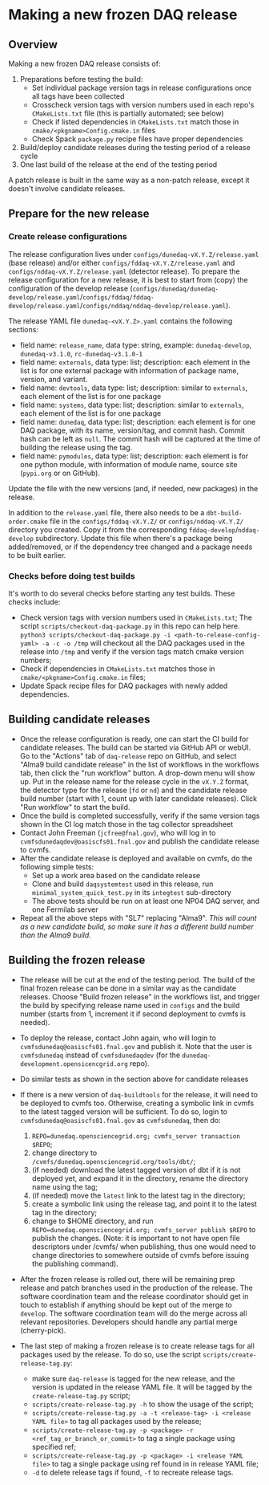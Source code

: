 # Making a new frozen DAQ release

## Overview

Making a new frozen DAQ release consists of:

1. Preparations before testing the build:
    * Set individual package version tags in release configurations once all tags have been collected
    * Crosscheck version tags with version numbers used in each repo's `CMakeLists.txt` file (this is partially automated; see below)
    * Check if listed dependencies in `CMakeLists.txt` match those in `cmake/<pkgname>Config.cmake.in` files
    * Check Spack `package.py` recipe files have proper dependencies 
2. Build/deploy candidate releases during the testing period of a release cycle
3. One last build of the release at the end of the testing period

A patch release is built in the same way as a non-patch release, except it doesn't involve candidate releases.

## Prepare for the new release

### Create release configurations

The release configuration lives under `configs/dunedaq-vX.Y.Z/release.yaml` (base release) and/or either `configs/fddaq-vX.Y.Z/release.yaml` and `configs/nddaq-vX.Y.Z/release.yaml` (detector release). To prepare the release configuration for a new release, it is best to start from (copy) the configuration of the develop release (`configs/dunedaq/dunedaq-develop/release.yaml`/`configs/fddaq/fddaq-develop/release.yaml`/`configs/nddaq/nddaq-develop/release.yaml`).

The release YAML file `dunedaq-<vX.Y.Z>.yaml` contains the following sections:

* field name: `release_name`, data type: string, example: `dunedaq-develop`, `dunedaq-v3.1.0`, `rc-dunedaq-v3.1.0-1`
* field name: `externals`, data type: list; description: each element in the list is for one external package with information of package name, version, and variant.
* field name: `devtools`, data type: list; description: similar to `externals`, each element of the list is for one package
* field name: `systems`, data type: list; description: similar to `externals`, each element of the list is for one package
* field name: `dunedaq`, data type: list; description: each element is for one DAQ package, with its name, version/tag, and commit hash. Commit hash can be left as `null`. The commit hash will be captured at the time of building the release using the tag. 
* field name: `pymodules`, data type: list; description: each element is for one python module, with information of module name, source site (`pypi.org` or on GitHub).

Update the file with the new versions (and, if needed, new packages) in the release.

In addition to the `release.yaml` file, there also needs to be a `dbt-build-order.cmake` file in the `configs/fddaq-vX.Y.Z/` or `configs/nddaq-vX.Y.Z/` directory you created. Copy it from the corresponding `fddaq-develop`/`nddaq-develop` subdirectory. Update this file when there's a package being added/removed, or if the dependency tree changed and a package needs to be built earlier.


### Checks before doing test builds

It's worth to do several checks before starting any test builds. These checks include:

* Check version tags with version numbers used in `CMakeLists.txt`; The script `scripts/checkout-daq-package.py` in this repo can help here. `python3 scripts/checkout-daq-package.py -i <path-to-release-config-yaml> -a -c -o /tmp` will checkout all the DAQ packages used in the release into `/tmp` and verify if the version tags match cmake version numbers;
* Check if dependencies in `CMakeLists.txt` matches those in `cmake/<pkgname>Config.cmake.in` files;
* Update Spack recipe files for DAQ packages with newly added dependencies.

## Building candidate releases

* Once the release configuration is ready, one can start the CI build for candidate releases. The build can be started via GitHub API or webUI. Go to the "Actions" tab of `daq-release` repo on GitHub, and select "Alma9 build candidate release" in the list of workflows in the workflows tab, then click the "run workflow" button. A drop-down menu will show up. Put in the release name for the release cycle in the `vX.Y.Z` format, the detector type for the release (`fd` or `nd`) and the candidate release build number (start with 1, count up with later candidate releases). Click "Run workflow" to start the build. 
* Once the build is completed successfully, verify if the same version tags shown in the CI log match those in the tag collector spreadsheet
* Contact John Freeman (`jcfree@fnal.gov`), who will log in to `cvmfsdunedaqdev@oasiscfs01.fnal.gov` and publish the candidate release to cvmfs.
* After the candidate release is deployed and available on cvmfs, do the following simple tests:
  * Set up a work area based on the candidate release
  * Clone and build `daqsystemtest` used in this release, run `minimal_system_quick_test.py` in its `integtest` sub-directory
  * The above tests should be run on at least one NP04 DAQ server, and one Fermilab server
* Repeat all the above steps with "SL7" replacing "Alma9". _This will count as a new candidate build, so make sure it has a different build number than the Alma9 build_.

## Building the frozen release

* The release will be cut at the end of the testing period. The build of the final frozen release can be done in a similar way as the candidate releases. Choose "Build frozen release" in the workflows list, and trigger the build by specifying release name used in `configs` and the build number (starts from 1, increment it if second deployment to cvmfs is needed).
* To deploy the release, contact John again, who will login to `cvmfsdunedaq@oasiscfs01.fnal.gov` and publish it.  Note that the user is `cvmfsdunedaq` instead of `cvmfsdunedaqdev` (for the `dunedaq-development.opensicencgrid.org` repo).
* Do similar tests as shown in the section above for candidate releases
* If there is a new version of `daq-buildtools` for the release, it will need to be deployed to cvmfs too. Otherwise, creating a symbolic link in cvmfs to the latest tagged version will be sufficient. 
To do so, login to `cvmfsdunedaq@oasiscfs01.fnal.gov` as `cvmfsdunedaq`, then do:
  1. `REPO=dunedaq.opensciencegrid.org; cvmfs_server transaction $REPO`;
  2. change directory to `/cvmfs/dunedaq.opensciencegrid.org/tools/dbt/`;
  3. (if needed) download the latest tagged version of dbt if it is not deployed yet, and expand it in the directory, rename the directory name using the tag;
  4. (if needed) move the `latest` link to the latest tag in the directory;
  5. create a symbolic link using the release tag, and point it to the latest tag in the directory;
  6. change to $HOME directory, and run `REPO=dunedaq.opensciencegrid.org; cvmfs_server publish $REPO` to publish the changes. (Note: it is important to not have open file descriptors under /cvmfs/ when publishing, thus one would need to change directories to somewhere outside of cvmfs before issuing the publishing command).

* After the frozen release is rolled out, there will be remaining prep release and patch branches used in the production of the release. The software coordination team and the release coordinator should get in touch to establish if anything should be kept out of the merge to `develop`. The software coordination team will do the merge across all relevant repositories. Developers should handle any partial merge (cherry-pick).

* The last step of making a frozen release is to create release tags for all packages used by the release. To do so, use the script `scripts/create-release-tag.py`:
  * make sure `daq-release` is tagged for the new release, and the version is updated in the release YAML file. It will be tagged by the `create-release-tag.py` script;
  * `scripts/create-release-tag.py -h` to show the usage of the script;
  * `scripts/create-release-tag.py -a -t <release-tag> -i <release YAML file>` to tag all packages used by the release;
  * `scripts/create-release-tag.py -p <package> -r <ref_tag_or_branch_or_commit>` to tag a single package using specified ref;
  * `scripts/create-release-tag.py -p <package> -i <release YAML file>` to tag a single package using ref found in in release YAML file;
  * `-d` to delete release tags if found, `-f` to recreate release tags.

